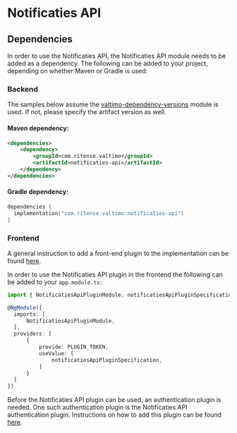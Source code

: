# Notificaties API

## Dependencies

In order to use the Notificaties API, the Notificaties API module needs to be added as a dependency. The following can be added to your project, depending on whether Maven or Gradle is used:

### Backend

The samples below assume the [valtimo-dependency-versions](../core/valtimo-dependency-versions.md) module is used. If not, please specify the artifact version as well.

#### Maven dependency:

```xml
<dependencies>
    <dependency>
        <groupId>com.ritense.valtimo</groupId>
        <artifactId>notificaties-api</artifactId>
    </dependency>
</dependencies>
```

#### Gradle dependency:

```kotlin
dependencies {
  implementation("com.ritense.valtimo:notificaties-api")
}
```

### Frontend

A general instruction to add a front-end plugin to the implementation can be found [here](../core/plugin.md#adding-a-front-end-plugin-to-the-implementation).

In order to use the Notificaties API plugin in the frontend the following can be added to your `app.module.ts`:

```typescript
import { NotificatiesApiPluginModule, notificatiesApiPluginSpecification } from '@valtimo/plugin';

@NgModule({
  imports: [
      NotificatiesApiPluginModule,
  ],
  providers: [
      {
          provide: PLUGIN_TOKEN,
          useValue: [
              notificatiesApiPluginSpecification,
          ]
      }
  ]
})
```

Before the Notificaties API plugin can be used, an authentication plugin is needed. One such authentication plugin is the Notificaties API authentication plugin. Instructions on how to add this plugin can be found [here](notificaties-api-authentication.md).
